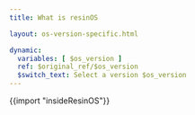 ```yaml
---
title: What is resinOS

layout: os-version-specific.html

dynamic:
  variables: [ $os_version ]
  ref: $original_ref/$os_version
  $switch_text: Select a version $os_version
---
```

{{import "insideResinOS"}}
